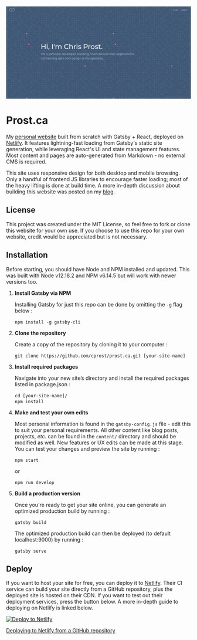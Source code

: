 ![Screenshot of prost.ca index page](https://raw.githubusercontent.com/cprost/prost.ca/master/content/experience/project2/website.png)

# Prost.ca

My [personal website](https://prost.ca/) built from scratch with Gatsby + React, deployed on [Netlify](https://netlify.com/). It features lightning-fast loading from Gatsby's static site generation, while leveraging React's UI and state management features. Most content and pages are auto-generated from Markdown - no external CMS is required.

This site uses responsive design for both desktop and mobile browsing. Only a handful of frontend JS libraries to encourage faster loading; most of the heavy lifting is done at build time. A more in-depth discussion about building this website was posted on my [blog](https://prost.ca/blog/kickoff).

## License

This project was created under the MIT License, so feel free to fork or clone this website for your own use. If you choose to use this repo for your own website, credit would be appreciated but is not necessary.

## Installation

Before starting, you should have Node and NPM installed and updated. This was built with Node v12.18.2 and NPM v6.14.5 but will work with newer versions too.

1. **Install Gatsby via NPM**

    Installing Gatsby for just this repo can be done by omitting the `-g` flag below :
    ```shell
    npm install -g gatsby-cli
    ```

1.  **Clone the repository**
    
    Create a copy of the repository by cloning it to your computer :
    ```shell
    git clone https://github.com/cprost/prost.ca.git [your-site-name]
    ```

1.  **Install required packages**

    Navigate into your new site’s directory and install the required packages listed in package.json :

    ```shell
    cd [your-site-name]/
    npm install
    ```
    
1.  **Make and test your own edits**

    Most personal information is found in the `gatsby-config.js` file - edit this to suit your personal requirements. All other content like blog posts, projects, *etc.* can be found in the `content/` directory and should be modified as well. New features or UX edits can be made at this stage. You can test your changes and preview the site by running :

    ```shell
    npm start
    ```
    or
    ```shell
    npm run develop
    ```

1.  **Build a production version**

    Once you're ready to get your site online, you can generate an optimized production build by running :
    
    ```shell
    gatsby build
    ```
    
    The optimized production build can then be deployed (to default localhost:9000) by running :
    
    ```shell
    gatsby serve
    ```

## Deploy

If you want to host your site for free, you can deploy it to [Netlify](https://netlify.com/). Their CI service can build your site directly from a GitHub repository, plus the deployed site is hosted on their CDN. If you want to test out their deployment services, press the button below. A more in-depth guide to deploying on Netlify is linked below.

[![Deploy to Netlify](https://www.netlify.com/img/deploy/button.svg)](https://app.netlify.com/start/deploy?repository=https://github.com/cprost/prost.ca)

[Deploying to Netlify from a GitHub repository](https://www.netlify.com/blog/2016/02/24/a-step-by-step-guide-gatsby-on-netlify/)
